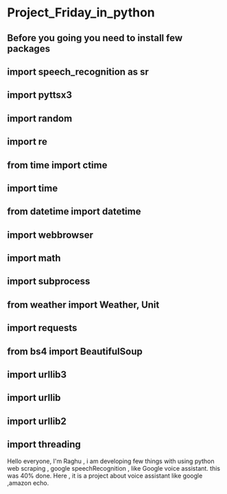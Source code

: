 # Project_Friday_in_python
Before you going 
you need to install few packages
------------------------------------
import speech_recognition as sr
------------------------------
import pyttsx3
-----------------------------
import random
----------------------------
import re
----------------------------
from time import ctime
-------------------------------
import time
-------------------------------
from datetime import datetime
-----------------------------
import webbrowser
-----------------------------
import math
----------------------------
import subprocess
-----------------------------
from weather import Weather, Unit
------------------------------------
import requests
----------------------------------
from bs4 import BeautifulSoup
----------------------------------
import urllib3
-------------------------------
import urllib
------------------------------
import urllib2
-----------------------------
import threading
-------------------------------------
Hello everyone, I'm Raghu , i am developing few things with using python web scraping , google speechRecognition , like Google voice assistant. this was 40% done.
Here , it is a project about voice assistant like google ,amazon echo.
